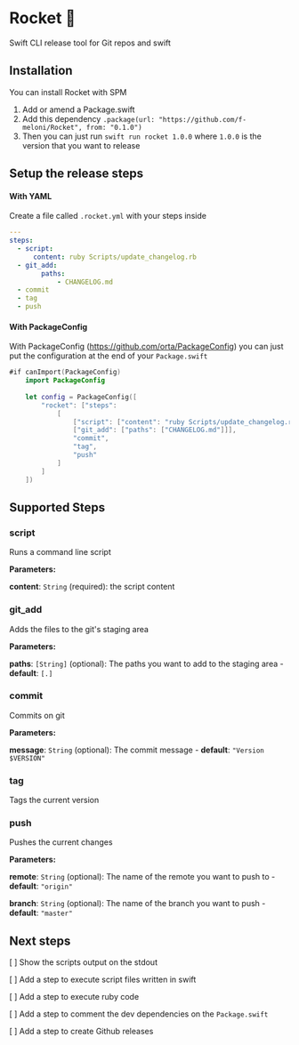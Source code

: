 # Rocket 🚀

Swift CLI release tool for Git repos and swift 

## Installation
You can install Rocket with SPM

1. Add or amend a Package.swift
2. Add this dependency `.package(url: "https://github.com/f-meloni/Rocket", from: "0.1.0")`
3. Then you can just run `swift run rocket 1.0.0` where `1.0.0` is the version that you want to release

## Setup the release steps

#### With YAML
Create a file called `.rocket.yml` with your steps inside

```yaml
---
steps: 
  - script: 
      content: ruby Scripts/update_changelog.rb
  - git_add:
        paths:
            - CHANGELOG.md
  - commit
  - tag
  - push
```

#### With PackageConfig
With PackageConfig (https://github.com/orta/PackageConfig) you can just put the configuration at the end of your `Package.swift`

```swift
#if canImport(PackageConfig)
    import PackageConfig
    
    let config = PackageConfig([
        "rocket": ["steps":
            [
                ["script": ["content": "ruby Scripts/update_changelog.rb"]]
                ["git_add": ["paths": ["CHANGELOG.md"]]],
                "commit",
                "tag",
                "push"
            ]
        ]
    ])
```

## Supported Steps

### script
Runs a command line script

**Parameters:**

**content**: `String` (required): the script content

### git_add
Adds the files to the git's staging area

**Parameters:**

**paths**: `[String]` (optional): The paths you want to add to the staging area - **default**: `[.]`

### commit
Commits on git

**Parameters:**

**message**: `String` (optional): The commit message - **default**: `"Version $VERSION"`

### tag
Tags the current version

### push
Pushes the current changes

**Parameters:**

**remote**: `String` (optional): The name of the remote you want to push to - **default**: `"origin"`

**branch**: `String` (optional): The name of the branch you want to push - **default**: `"master"`

## Next steps

[ ] Show the scripts output on the stdout

[ ] Add a step to execute script files written in swift

[ ] Add a step to execute ruby code

[ ] Add a step to comment the dev dependencies on the `Package.swift`

[ ] Add a step to create Github releases
